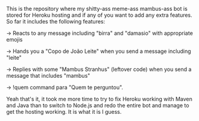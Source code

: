 This is the repository where my shitty-ass meme-ass mambus-ass bot is stored for Heroku hosting and if any of you want to add any extra features.
So far it includes the following features:

-> Reacts to any message including "birra" and "damasio" with appropriate emojis

-> Hands you a "Copo de João Leite" when you send a message including "leite"

-> Replies with some "Mambus Stranhus" (leftover code) when you send a message that includes "mambus"

-> !quem command para "Quem te perguntou".

Yeah that's it, it took me more time to try to fix Heroku working with Maven and Java than to switch to Node.js and redo the entire bot and manage to get the hosting
working. It is what it is I guess.
